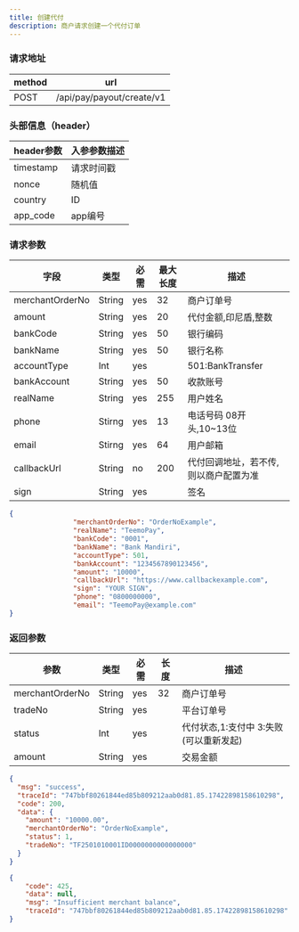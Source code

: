 ```yaml
---
title: 创建代付
description: 商户请求创建一个代付订单
---
```


### 请求地址

| method | url                       |
| ------ | ------------------------- |
| POST   | /api/pay/payout/create/v1 |

### 头部信息（header）

| header参数  | 入参参数描述 |
| --------- |--------|
| timestamp | 请求时间戳  |
| nonce     | 随机值    |
| country   | ID |
| app_code  | app编号  |

### 请求参数

| 字段              | 类型     | 必需  | 最大长度 | 描述                   |
| --------------- | ------ |-----|------|----------------------|
| merchantOrderNo | String | yes | 32   | 商户订单号                |
| amount          | String | yes | 20   | 代付金额,印尼盾,整数          |
| bankCode        | String | yes | 50   | 银行编码                 |
| bankName        | String | yes  | 50   | 银行名称                 |
| accountType     | Int    | yes |      | 501:BankTransfer     |
| bankAccount     | String | yes | 50  | 收款账号                 |
| realName        | String | yes | 255  | 用户姓名                 |
| phone           | Stirng | yes | 13   | 电话号码 08开头,10~13位     |
| email           | Stirng | yes  | 64   | 用户邮箱                 |
| callbackUrl     | String | no  | 200  | 代付回调地址，若不传, 则以商户配置为准 |
| sign            | String | yes |      | 签名                   |

```json
{
                "merchantOrderNo": "OrderNoExample",
                "realName": "TeemoPay",
                "bankCode": "0001",
                "bankName": "Bank Mandiri",
                "accountType": 501,
                "bankAccount": "1234567890123456",
                "amount": "10000",
                "callbackUrl": "https://www.callbackexample.com",
                "sign": "YOUR SIGN",
                "phone": "0800000000",
                "email": "TeemoPay@example.com"
}
```

### 返回参数

| 参数              | 类型     | 必需  | 长度  | 描述                 |
| --------------- | ------ | --- | --- | ------------------ |
| merchantOrderNo | String | yes | 32  | 商户订单号              |
| tradeNo         | String | yes |     | 平台订单号              |
| status          | Int    | yes |     | 代付状态,1:支付中 3:失败(可以重新发起) |
| amount          | String | yes |     | 交易金额               |

```json title=成功示例
{
  "msg": "success",
  "traceId": "747bbf80261844ed85b809212aab0d81.85.17422898158610298",
  "code": 200,
  "data": {
    "amount": "10000.00",
    "merchantOrderNo": "OrderNoExample",
    "status": 1,
    "tradeNo": "TF2501010001ID0000000000000000"
  }
}
```
```json title=失败示例
{
    "code": 425,
    "data": null,
    "msg": "Insufficient merchant balance",
    "traceId": "747bbf80261844ed85b809212aab0d81.85.17422898158610298"
}
```